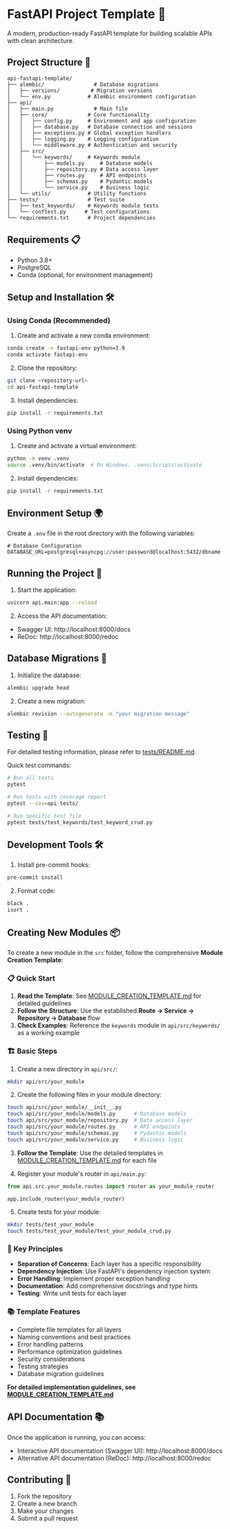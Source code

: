 # FastAPI Project Template 🚀

A modern, production-ready FastAPI template for building scalable APIs with clean architecture.

## Project Structure 📁
```
api-fastapi-template/
├── alembic/                # Database migrations
│   ├── versions/          # Migration versions
│   └── env.py            # Alembic environment configuration
├── api/
│   ├── main.py             # Main file
│   ├── core/             # Core functionality
│   │   ├── config.py     # Environment and app configuration
│   │   ├── database.py   # Database connection and sessions
│   │   ├── exceptions.py # Global exception handlers
│   │   ├── logging.py    # Logging configuration
│   │   └── middleware.py # Authentication and security
│   ├── src/
│   │   └── keywords/     # Keywords module
│   │       ├── models.py     # Database models
│   │       ├── repository.py # Data access layer
│   │       ├── routes.py     # API endpoints
│   │       ├── schemas.py    # Pydantic models
│   │       └── service.py    # Business logic
│   └── utils/            # Utility functions
├── tests/                # Test suite
│   ├── test_keywords/    # Keywords module tests
│   └── conftest.py      # Test configurations
└── requirements.txt      # Project dependencies
```

## Requirements 📋
- Python 3.8+
- PostgreSQL
- Conda (optional, for environment management)

## Setup and Installation 🛠️

### Using Conda (Recommended)

1. Create and activate a new conda environment:
```bash
conda create -n fastapi-env python=3.9
conda activate fastapi-env
```

2. Clone the repository:
```bash
git clone <repository-url>
cd api-fastapi-template
```

3. Install dependencies:
```bash
pip install -r requirements.txt
```

### Using Python venv

1. Create and activate a virtual environment:
```bash
python -m venv .venv
source .venv/bin/activate  # On Windows: .venv\Scripts\activate
```

2. Install dependencies:
```bash
pip install -r requirements.txt
```

## Environment Setup 🌍

Create a `.env` file in the root directory with the following variables:

```env
# Database Configuration
DATABASE_URL=postgresql+asyncpg://user:password@localhost:5432/dbname
```

## Running the Project 🚀

1. Start the application:
```bash
uvicorn api.main:app --reload
```

2. Access the API documentation:
- Swagger UI: http://localhost:8000/docs
- ReDoc: http://localhost:8000/redoc

## Database Migrations 🔄

1. Initialize the database:
```bash
alembic upgrade head
```

2. Create a new migration:
```bash
alembic revision --autogenerate -m "your migration message"
```

## Testing 🧪

For detailed testing information, please refer to [tests/README.md](tests/README.md).

Quick test commands:
```bash
# Run all tests
pytest

# Run tests with coverage report
pytest --cov=api tests/

# Run specific test file
pytest tests/test_keywords/test_keyword_crud.py
```

## Development Tools 🛠️

1. Install pre-commit hooks:
```bash
pre-commit install
```

2. Format code:
```bash
black .
isort .
```

## Creating New Modules 📦

To create a new module in the `src` folder, follow the comprehensive **Module Creation Template**:

### 📋 Quick Start
1. **Read the Template**: See [MODULE_CREATION_TEMPLATE.md](./MODULE_CREATION_TEMPLATE.md) for detailed guidelines
2. **Follow the Structure**: Use the established **Route → Service → Repository → Database** flow
3. **Check Examples**: Reference the `keywords` module in `api/src/keywords/` as a working example

### 🏗️ Basic Steps
1. Create a new directory in `api/src/`:
```bash
mkdir api/src/your_module
```

2. Create the following files in your module directory:
```bash
touch api/src/your_module/__init__.py
touch api/src/your_module/models.py      # Database models
touch api/src/your_module/repository.py  # Data access layer
touch api/src/your_module/routes.py      # API endpoints
touch api/src/your_module/schemas.py     # Pydantic models
touch api/src/your_module/service.py     # Business logic
```

3. **Follow the Template**: Use the detailed templates in [MODULE_CREATION_TEMPLATE.md](./MODULE_CREATION_TEMPLATE.md) for each file

4. Register your module's router in `api/main.py`:
```python
from api.src.your_module.routes import router as your_module_router

app.include_router(your_module_router)
```

5. Create tests for your module:
```bash
mkdir tests/test_your_module
touch tests/test_your_module/test_your_module_crud.py
```

### 🎯 Key Principles
- **Separation of Concerns**: Each layer has a specific responsibility
- **Dependency Injection**: Use FastAPI's dependency injection system
- **Error Handling**: Implement proper exception handling
- **Documentation**: Add comprehensive docstrings and type hints
- **Testing**: Write unit tests for each layer

### 📚 Template Features
- Complete file templates for all layers
- Naming conventions and best practices
- Error handling patterns
- Performance optimization guidelines
- Security considerations
- Testing strategies
- Database migration guidelines

**For detailed implementation guidelines, see [MODULE_CREATION_TEMPLATE.md](./MODULE_CREATION_TEMPLATE.md)**

## API Documentation 📚

Once the application is running, you can access:
- Interactive API documentation (Swagger UI): http://localhost:8000/docs
- Alternative API documentation (ReDoc): http://localhost:8000/redoc

## Contributing 🤝

1. Fork the repository
2. Create a new branch
3. Make your changes
4. Submit a pull request



